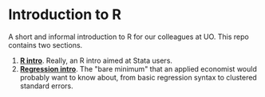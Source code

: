 # Introduction to R

A short and informal introduction to R for our colleagues at UO. This repo contains two sections.

  1. [**R intro**](https://raw.githack.com/grantmcdermott/R-intro/master/rIntro.html). Really, an R intro aimed at Stata users.
  2. [**Regression intro**](https://raw.githack.com/grantmcdermott/R-intro/master/regression-intro.html). The "bare minimum" that an applied economist would probably want to know about, from basic regression syntax to clustered standard errors.